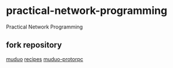 # practical-network-programming
Practical Network Programming
## fork repository
[muduo](https://github.com/chenshuo/muduo)
[recipes](https://github.com/chenshuo/recipes)
[muduo-protorpc](https://github.com/chenshuo/muduo-protorpc)

